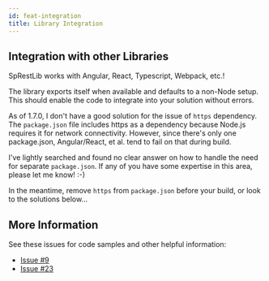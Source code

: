 ```yaml
---
id: feat-integration
title: Library Integration
---
```


## Integration with other Libraries

SpRestLib works with Angular, React, Typescript, Webpack, etc.!

The library exports itself when available and defaults to a non-Node setup.  This should enable the code to integrate into your solution without errors.

As of 1.7.0, I don't have a good solution for the issue of `https` dependency.  The `package.json` file includes https as
a dependency because Node.js requires it for network connectivity.  However, since there's only one package.json, Angular/React, et al. tend to fail on that during build.

I've lightly searched and found no clear answer on how to handle the need for separate `package.json`.  If any of you have some expertise in this area, please let me know! :-)

In the meantime, remove `https` from `package.json` before your build, or look to the solutions below...


## More Information

See these issues for code samples and other helpful information:
* [Issue #9](https://github.com/gitbrent/SpRestLib/issues/9)
* [Issue #23](https://github.com/gitbrent/SpRestLib/issues/23)
